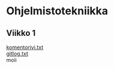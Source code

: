 # Ohjelmistotekniikka
## Viikko 1
[komentorivi.txt](https://github.com/Heljae/ot-harjoitustyo/blob/master/laskarit/viikko1/komentorivi.txt)  
[gitlog.txt](https://github.com/Heljae/ot-harjoitustyo/blob/master/laskarit/viikko1/gitlog.txt)  
moii
